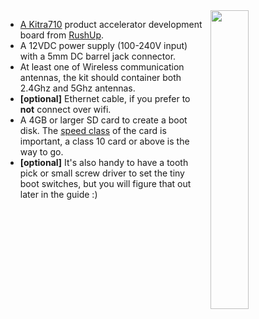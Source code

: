 <img style="float: right;padding-left: 10px;" src="/img/kitra710/kitra710.jpg" width="35%">


* [A Kitra710][kitra710-link] product accelerator development board from [RushUp](http://www.rushup.tech/).
* A 12VDC power supply (100-240V input) with a 5mm DC barrel jack connector.
* At least one of Wireless communication antennas, the kit should container both 2.4Ghz and 5Ghz antennas.
* **[optional]** Ethernet cable, if you prefer to **not** connect over wifi.
* A 4GB or larger SD card to create a boot disk. The [speed class][sdSpeed] of the card is important, a class 10 card or above is the way to go.
* **[optional]** It's also handy to have a tooth pick or small screw driver to set the tiny boot switches, but you will figure that out later in the guide :)

[kitra710-link]:http://www.rushup.tech/kitra710/
[sdSpeed]:https://en.wikipedia.org/wiki/Secure_Digital#Speed_class_rating
